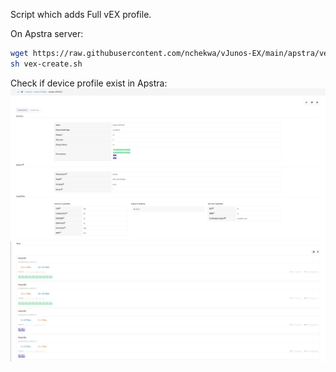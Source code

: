Script which adds Full vEX profile.<br>

On Apstra server:<be>

```bash
wget https://raw.githubusercontent.com/nchekwa/vJunos-EX/main/apstra/vex-create.sh
sh vex-create.sh
```
Check if device profile exist in Apstra:
<img title="1" alt="Alt text" src="vex_1.jpg">
<img title="2" alt="Alt text" src="vex_2.jpg">
